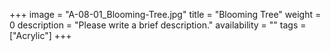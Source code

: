 +++
image = "A-08-01_Blooming-Tree.jpg"
title = "Blooming Tree"
weight = 0
description = "Please write a brief description."
availability = ""
tags = ["Acrylic"]
+++
